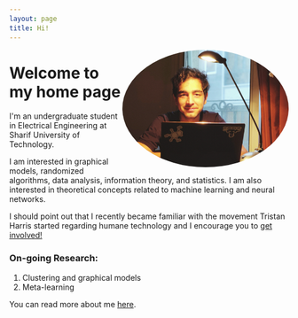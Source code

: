 ```yaml
---
layout: page
title: Hi!
---
```

 <a href="url"><img align="right" src="https://github.com/Magronox/Magronox.github.io/blob/master/images/A259.png?raw=true" height="auto" width="300" style="border-radius:50%"></a>

 Welcome to my home page
=============

I'm an undergraduate student in Electrical Engineering at Sharif University of Technology.

I am interested in graphical models, randomized algorithms, data analysis, information theory, and statistics. I am also interested in theoretical concepts related to machine learning and neural networks.

I should point out that I recently became familiar with the movement Tristan Harris started regarding humane technology and I encourage you to [get involved!](https://www.humanetech.com/get-involved)


  <h3>On-going Research:</h3>
  
  1. Clustering and graphical models
  2. Meta-learning


  
You can read more about me [here](http://magronox.github.io/about).

